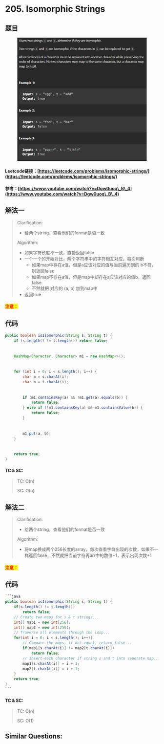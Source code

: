 # 205. Isomorphic Strings

## 题目

<figure><img src="../../.gitbook/assets/image (8) (4).png" alt=""><figcaption></figcaption></figure>

#### Leetcode链接：[https://leetcode.com/problems/isomorphic-strings/](https://leetcode.com/problems/isomorphic-strings/)

#### 参考：[https://www.youtube.com/watch?v=Dgw0uoq\_B\_4](https://www.youtube.com/watch?v=Dgw0uoq\_B\_4)

## 解法一

> Clarification:&#x20;
>
> * 给两个string，查看他们的format是否一致
>
> Algorithm:&#x20;
>
> * 如果字符长度不一致，直接返回false
> * 一个一个的开始对比，两个字符串中的字符相互对应，每次判断
>   * 如果map中存在a值，但是a应该对应的值与当前遍历到的 b不符，则返回false
>   * 如果map不存在a值，但是map中却存在a应该对应的值b，返回false
>   * 不然就把 对应的 (a, b) 加到map中
> * 返回true

#### <mark style="color:red;">注意：</mark>

## 代码

```java
public boolean isIsomorphic(String s, String t) {
    if (s.length() != t.length()) return false;


    HashMap<Character, Character> m1 = new HashMap<>();


    for (int i = 0; i < s.length(); i++) {
        char a = s.charAt(i);
        char b = t.charAt(i);


        if (m1.containsKey(a) && !m1.get(a).equals(b)) {
            return false;
        } else if (!m1.containsKey(a) && m1.containsValue(b)) {
            return false;
        }


        m1.put(a, b);
    }


    return true;
}

```

#### TC & SC:&#x20;

> TC: O(n)
>
> SC: O(n)

## 解法二

> Clarification:&#x20;
>
> * 给两个string，查看他们的format是否一致
>
> Algorithm:&#x20;
>
> * 将map换成两个256长度的array，每次查看字符出现的次数，如果不一样返回false，不然就把当前字符再arr中的数值+1，表示出现次数+1

#### <mark style="color:red;">注意：</mark>

## 代码

````java
```java
public boolean isIsomorphic(String s, String t) {
    if(s.length() != t.length())
        return false;
    // Create two maps for s & t strings...
    int[] map1 = new int[256];
    int[] map2 = new int[256];
    // Traverse all elements through the loop...
    for(int i = 0; i < s.length(); i++){
        // Compare the maps, if not equal, return false...
        if(map1[s.charAt(i)] != map2[t.charAt(i)])
            return false;
        // Insert each character if string s and t into seperate map...
        map1[s.charAt(i)] = i + 1;
        map2[t.charAt(i)] = i + 1;
    }
    return true;  
}
```
````

#### TC & SC:&#x20;

> TC: O(n)
>
> SC: O(1)

## **Similar Questions:**&#x20;
